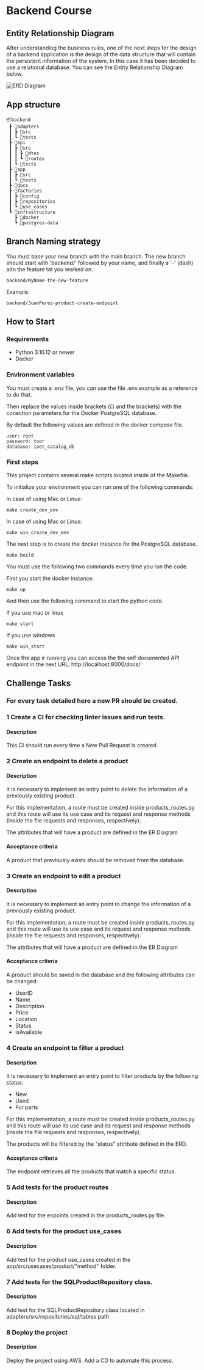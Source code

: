 # Backend Course

## Entity Relationship Diagram

After understanding the business rules, one of the next steps for the design of a backend application is the design of the data structure that will contain the persistent information of the system. In this case it has been decided to use a relational database. You can see the Entity Relationship Diagram below.

![ERD Diagram](./docs/db/ERD.png)

## App structure

```Txt
📦backend
 ┣ 📂adapters
 ┃ ┣ 📂src
 ┃ ┗ 📂tests
 ┣ 📂api
 ┃ ┣ 📂src
 ┃ ┃ ┣ 📂dtos
 ┃ ┃ ┗ 📂routes
 ┃ ┗ 📂tests
 ┣ 📂app
 ┃ ┣ 📂src
 ┃ ┗ 📂tests
 ┣ 📂docs
 ┣ 📂factories
 ┃ ┣ 📂config
 ┃ ┣ 📂repositories
 ┃ ┗ 📂use_cases
 ┗ 📂infrastructure
   ┣ 📂docker
   ┗ 📂postgres-data
```

## Branch Naming strategy

You must base your new branch with the main branch. The new branch should start with 'backend/' followed by your name, and finally a '-' (dash) adn the feature tat you worked on.
```
backend/MyName-the-new-feature
```
Example:
```
backend/JuanPerez-product-create-endpoint
```

## How to Start
### Requirements
* Python 3.10.12 or newer
* Docker

### Environment variables
You must create a .env file, you can use the file .env.example as a reference to do that.

Then replace the values inside brackets ({} and the brackets) with the conection parameters for the Docker PostgreSQL database.

By default the following values are defined in the docker compose file.
```
user: root
password: toor
database: ioet_catalog_db
```

### First steps

This project contains several make scripts located inside of the Makefile.

To initialize your environment you can run one of the following commands:

In case of using Mac or Linux:
```
make create_dev_env
```

In case of using Mac or Linux:
```
make win_create_dev_env
```

The next step is to create the docker instance for the PostgreSQL database.
```
make build
```

You must use the following two commands every time you run the code.

First you start the docker instance.
```
make up
```

And then use the following command to start the python code.

If you use mac or linux
```
make start
```

If you use windows
```
make win_start
```

Once the app ir running you can access the the self documented API endpoint in the next URL: http://localhost:8000/docs/


## Challenge Tasks

### For every task detailed here a new PR should be created.

### 1 Create a CI for checking linter issues and run tests.

#### Description
This CI should run every time a New Pull Request is created.

### 2 Create an endpoint to delete a product

#### Description

It is necessary to implement an entry point to delete the information of a previously existing product.

For this implementation, a route must be created inside products_routes.py and this route will use its use case and its request and response methods (inside the file requests and responses, respectively).

The attributes that will have a product are defined in the ER Diagram

#### Acceptance criteria

A product that previously exists should be removed from the database.

### 3 Create an endpoint to edit a product

#### Description

It is necessary to implement an entry point to change the information of a previously existing product.

For this implementation, a route must be created inside products_routes.py and this route will use its use case and its request and response methods (inside the file requests and responses, respectively).

The attributes that will have a product are defined in the ER Diagram

#### Acceptance criteria

A product should be saved in the database and the following attributes can be changed:

- UserID
- Name
- Description
- Price
- Location
- Status
- isAvailable

### 4 Create an endpoint to filter a product

#### Description

It is necessary to implement an entry point to filter products by the following status:

- New
- Used
- For parts

For this implementation, a route must be created inside products_routes.py and this route will use its use case and its request and response methods (inside the file requests and responses, respectively).

The products will be filtered by the “status” attribute defined in the ERD.

#### Acceptance criteria

The endpoint retrieves all the products that match a specific status.

### 5 Add tests for the product routes

#### Description

Add test for the enpoints created in the products_routes.py file.

### 6 Add tests for the product use_cases

#### Description

Add test for the product use_cases created in the app/src/usecases/product/"method" folder.

### 7 Add tests for the SQLProductRepository class.

#### Description

Add test for the SQLProductRepository class located in adapters/src/repositories/sql/tables path

### 8 Deploy the project

#### Description

Deploy the project using AWS. Add a CD to automate this process.
